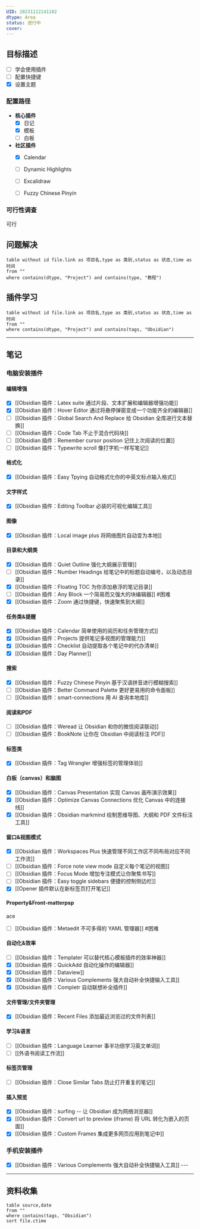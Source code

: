 ```yaml
---
UID: 20231112141102
dtype: Area
status: 进行中
cover: 
---
```


## 目标描述
- [ ] 学会使用插件
- [ ] 配置快捷键
- [x] 设置主题
### 配置路径
- **核心插件**
	- [x] 日记
	- [x] 模板
	- [ ] 白板
- **社区插件**
	- [x] Calendar
	- [ ] Dynamic Highlights
	- [ ] Excalidraw
	- [ ] Fuzzy Chinese Pinyin


### 可行性调查
可行

## 问题解决
```dataview
table without id file.link as 项目名,type as 类别,status as 状态,time as 时间
from ""
where contains(dtype, "Project") and contains(type, "教程")
```

## 插件学习

```dataview
table without id file.link as 项目名,type as 类别,status as 状态,time as 时间
from ""   
where contains(dtype, "Project") and contains(tags, "Obsidian")
```

---

## 笔记
### 电脑安装插件 
#### 编辑增强
- [x] [[Obsidian 插件：Latex suite 通过片段、文本扩展和编辑器增强功能]]
- [x] [[Obsidian 插件：Hover Editor 通过将悬停弹窗变成一个功能齐全的编辑器]]
- [ ] [[Obsidian 插件：Global Search And Replace 给 Obsidian 全库进行文本替换]]
- [ ] [[Obsidian 插件：Code Tab 不止于混合代码块]]
- [ ] [[Obsidian 插件：Remember cursor position 记住上次阅读的位置]]
- [ ] [[Obsidian 插件：Typewrite scroll 像打字机一样写笔记]]
#### 格式化
- [x] [[Obsidian 插件：Easy Tpying 自动格式化你的中英文标点输入格式]]
#### 文字样式
- [x] [[Obsidian 插件：Editing Toolbar 必装的可视化编辑工具]] 
#### 图像
- [x] [[Obsidian 插件：Local image plus 将网络图片自动变为本地]]
#### 目录和大纲类
- [x] [[Obsidian 插件：Quiet Outline 强化大纲展示管理]]
- [ ] [[Obsidian 插件：Number Headings 给笔记中的标题自动编号，以及动态目录]] 
- [x] [[Obsidian 插件：Floating TOC 为你添加悬浮的笔记目录]]
- [ ] [[Obsidian 插件：Any Block 一个简易而又强大的块编辑器]] #困难 
- [x] [[Obsidian 插件：Zoom 通过快捷键，快速聚焦到大纲]]
#### 任务类&提醒
- [x] [[Obsidian 插件：Calendar 简单使用的阅历和任务管理方式]]
- [x] [[Obsidian 插件：Projects 提供笔记多视图的管理能力]]
- [x] [[Obsidian 插件：Checklist 自动提取各个笔记中的代办清单]] 
- [x] [[Obsidian 插件：Day Planner]]
#### 搜索
- [x] [[Obsidian 插件：Fuzzy Chinese Pinyin 基于汉语拼音进行模糊搜索]]
- [ ] [[Obsidian 插件：Better Command Palette 更好更易用的命令面板]]
- [ ] [[Obsidian 插件：smart-connections 用 AI 查询本地库]]
#### 阅读和PDF
- [ ] [[Obsidian 插件：Weread 让 Obsidian 和你的微信阅读联动]]
- [ ] [[Obsidian 插件：BookNote 让你在 Obsidian 中阅读标注 PDF]]
#### 标签类
- [x] [[Obsidian 插件：Tag Wrangler 增强标签的管理体验]]
#### 白板（canvas）和脑图
- [x] [[Obsidian 插件：Canvas Presentation 实现 Canvas 画布演示效果]]
- [x] [[Obsidian 插件：Optimize Canvas Connections 优化 Canvas 中的连接线]]
- [x] [[Obsidian 插件：Obsidian markmind 绘制思维导图、大纲和 PDF 文件标注工具]]
#### 窗口&视图模式
- [x] [[Obsidian 插件：Workspaces Plus 快速管理不同工作区不同布局对应不同工作流]]
- [ ] [[Obsidian 插件：Force note view mode 自定义每个笔记的视图]]
- [ ] [[Obsidian 插件：Focus Mode 增加专注模式让你聚焦书写]]
- [ ] [[Obsidian 插件：Easy toggle sidebars 便捷的控制侧边栏]]
- [x] [[Opener 插件默认在新标签页打开笔记]]
#### Property&Front-matterpsp
ace
- [ ] [[Obsidian 插件：Metaedit 不可多得的 YAML 管理器]] #困难
#### 自动化&效率
- [ ] [[Obsidian 插件：Templater 可以替代核心模板插件的效率神器]]
- [x] [[Obsidian 插件：QuickAdd 自动化操作的编辑器]]
- [x] [[Obsidian 插件：Dataview]]
- [x] [[Obsidian 插件：Various Complements 强大自动补全快捷输入工具]]
- [x] [[Obsidian 插件：Completr 自动联想补全插件]]
#### 文件管理/文件夹管理
- [x] [[Obsidian 插件：Recent Files 添加最近浏览过的文件列表]]
#### 学习&语言
- [ ] [[Obsidian 插件：Language Learner 事半功倍学习英文单词]]
- [ ] [[外语书阅读工作流]]
#### 标签页管理
- [ ] [[Obsidian 插件：Close Similar Tabs 防止打开重复的笔记]]
#### 插入预览
- [x] [[Obsidian 插件：surfing -- 让 Obsidian 成为网络浏览器]]
- [x] [[Obsidian 插件：Convert url to preview (iframe) 将 URL 转化为嵌入的页面]]
- [x] [[Obsidian 插件：Custom Frames 集成更多网页应用到笔记中]]
### 手机安装插件
- [x]  [[Obsidian 插件：Various Complements 强大自动补全快捷输入工具]] ---

---
## 资料收集

```dataview
table source,date
from ""   
where contains(tags, "Obsidian")
sort file.ctime
```
